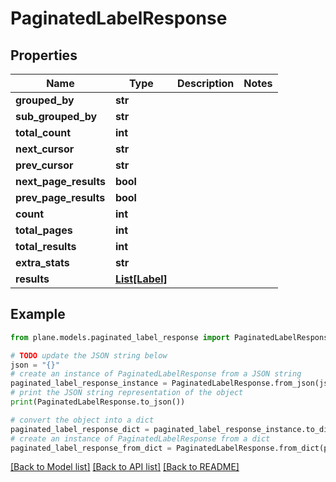 # PaginatedLabelResponse


## Properties

Name | Type | Description | Notes
------------ | ------------- | ------------- | -------------
**grouped_by** | **str** |  | 
**sub_grouped_by** | **str** |  | 
**total_count** | **int** |  | 
**next_cursor** | **str** |  | 
**prev_cursor** | **str** |  | 
**next_page_results** | **bool** |  | 
**prev_page_results** | **bool** |  | 
**count** | **int** |  | 
**total_pages** | **int** |  | 
**total_results** | **int** |  | 
**extra_stats** | **str** |  | 
**results** | [**List[Label]**](Label.md) |  | 

## Example

```python
from plane.models.paginated_label_response import PaginatedLabelResponse

# TODO update the JSON string below
json = "{}"
# create an instance of PaginatedLabelResponse from a JSON string
paginated_label_response_instance = PaginatedLabelResponse.from_json(json)
# print the JSON string representation of the object
print(PaginatedLabelResponse.to_json())

# convert the object into a dict
paginated_label_response_dict = paginated_label_response_instance.to_dict()
# create an instance of PaginatedLabelResponse from a dict
paginated_label_response_from_dict = PaginatedLabelResponse.from_dict(paginated_label_response_dict)
```
[[Back to Model list]](../README.md#documentation-for-models) [[Back to API list]](../README.md#documentation-for-api-endpoints) [[Back to README]](../README.md)


